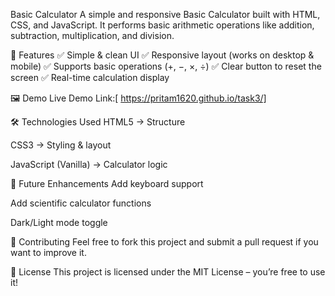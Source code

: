 
Basic Calculator
A simple and responsive Basic Calculator built with HTML, CSS, and JavaScript. It performs basic arithmetic operations like addition, subtraction, multiplication, and division.

🚀 Features
✅ Simple & clean UI
✅ Responsive layout (works on desktop & mobile)
✅ Supports basic operations (+, −, ×, ÷)
✅ Clear button to reset the screen
✅ Real-time calculation display

🖼️ Demo
 Live Demo Link:[ https://pritam1620.github.io/task3/]

🛠️ Technologies Used
HTML5 → Structure

CSS3 → Styling & layout

JavaScript (Vanilla) → Calculator logic


🎯 Future Enhancements
Add keyboard support

Add scientific calculator functions

Dark/Light mode toggle

🤝 Contributing
Feel free to fork this project and submit a pull request if you want to improve it.

📜 License
This project is licensed under the MIT License – you’re free to use it!

